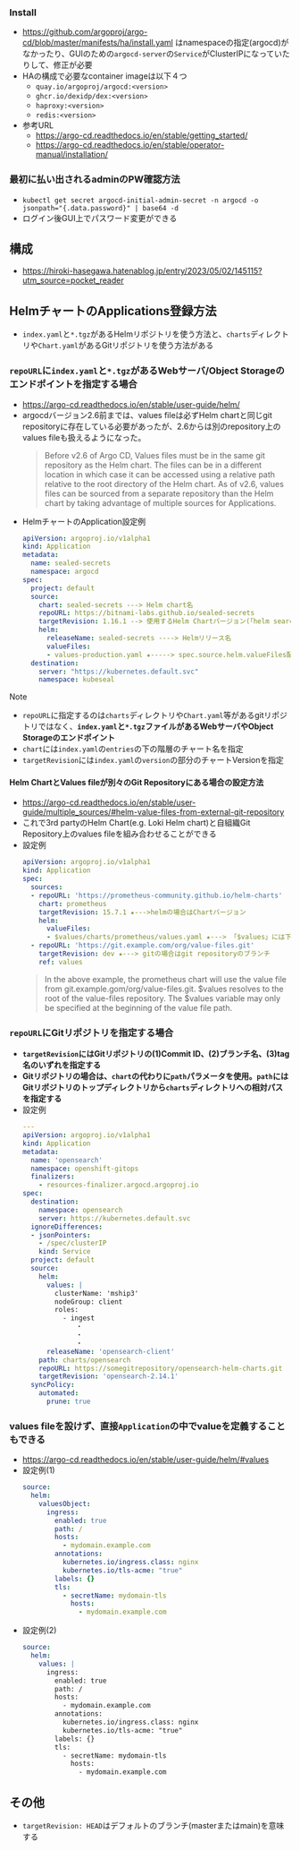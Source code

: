 ### Install
- https://github.com/argoproj/argo-cd/blob/master/manifests/ha/install.yaml はnamespaceの指定(argocd)がなかったり、GUIのための`argocd-server`の`Service`がClusterIPになっていたりして、修正が必要
- HAの構成で必要なcontainer imageは以下４つ
  - `quay.io/argoproj/argocd:<version>`
  - `ghcr.io/dexidp/dex:<version>`
  - `haproxy:<version>`
  - `redis:<version>`
- 参考URL
  - https://argo-cd.readthedocs.io/en/stable/getting_started/
  - https://argo-cd.readthedocs.io/en/stable/operator-manual/installation/

### 最初に払い出されるadminのPW確認方法
- `kubectl get secret argocd-initial-admin-secret -n argocd -o jsonpath="{.data.password}" | base64 -d`
- ログイン後GUI上でパスワード変更ができる

## 構成
- https://hiroki-hasegawa.hatenablog.jp/entry/2023/05/02/145115?utm_source=pocket_reader

## HelmチャートのApplications登録方法
- `index.yaml`と`*.tgz`があるHelmリポジトリを使う方法と、`charts`ディレクトリや`Chart.yaml`があるGitリポジトリを使う方法がある

### `repoURL`に`index.yaml`と`*.tgz`があるWebサーバ/Object Storageのエンドポイントを指定する場合
- https://argo-cd.readthedocs.io/en/stable/user-guide/helm/
- argocdバージョン2.6前までは、values fileは必ずHelm chartと同じgit repositoryに存在している必要があったが、2.6からは別のrepository上のvalues fileも扱えるようになった。  
  > Before v2.6 of Argo CD, Values files must be in the same git repository as the Helm chart. The files can be in a different location in which case it can be accessed using a relative path relative to the root directory of the Helm chart. As of v2.6, values files can be sourced from a separate repository than the Helm chart by taking advantage of multiple sources for Applications.
- HelmチャートのApplication設定例
  ~~~yaml
  apiVersion: argoproj.io/v1alpha1
  kind: Application
  metadata:
    name: sealed-secrets
    namespace: argocd
  spec:
    project: default
    source:
      chart: sealed-secrets ---> Helm chart名
      repoURL: https://bitnami-labs.github.io/sealed-secrets
      targetRevision: 1.16.1 --> 使用するHelm Chartバージョン(「helm search repo <Helm chart名> --versions」で確認可能)
      helm:
        releaseName: sealed-secrets ----> Helmリリース名
        valueFiles: 
        - values-production.yaml ★-----> spec.source.helm.valueFiles配下でリスト形式でvalues fileを指定
    destination:
      server: "https://kubernetes.default.svc"
      namespace: kubeseal
  ~~~

> [!NOTE]  
> - `repoURL`に指定するのは`charts`ディレクトリや`Chart.yaml`等があるgitリポジトリではなく、**`index.yaml`と`*.tgz`ファイルがあるWebサーバやObject Storageのエンドポイント**
> - `chart`には`index.yaml`の`entries`の下の階層のチャート名を指定
> - `targetRevision`には`index.yaml`の`version`の部分のチャートVersionを指定

#### **Helm ChartとValues fileが別々のGit Repositoryにある場合の設定方法**
- https://argo-cd.readthedocs.io/en/stable/user-guide/multiple_sources/#helm-value-files-from-external-git-repository
- これで3rd partyのHelm Chart(e.g. Loki Helm chart)と自組織Git Repository上のvalues fileを組み合わせることができる
- 設定例
  ~~~yaml
  apiVersion: argoproj.io/v1alpha1
  kind: Application
  spec:
    sources:
    - repoURL: 'https://prometheus-community.github.io/helm-charts'
      chart: prometheus
      targetRevision: 15.7.1 ★--->helmの場合はChartバージョン
      helm:
        valueFiles:
        - $values/charts/prometheus/values.yaml ★---> 「$values」には下のGit Repositoryのrootが入る
    - repoURL: 'https://git.example.com/org/value-files.git'
      targetRevision: dev ★---> gitの場合はgit repositoryのブランチ
      ref: values
  ~~~  
  > In the above example, the prometheus chart will use the value file from git.example.gom/org/value-files.git. \$values resolves to the root of the value-files repository. The $values variable may only be specified at the beginning of the value file path.

### `repoURL`にGitリポジトリを指定する場合
- **`targetRevision`にはGitリポジトリの(1)Commit ID、(2)ブランチ名、(3)tag名のいずれを指定する**
- **Gitリポジトリの場合は、`chart`の代わりに`path`パラメータを使用。`path`にはGitリポジトリのトップディレクトリから`charts`ディレクトリへの相対パスを指定する**
- 設定例  
  ```yaml
  ---
  apiVersion: argoproj.io/v1alpha1
  kind: Application
  metadata:
    name: 'opensearch'
    namespace: openshift-gitops
    finalizers:
      - resources-finalizer.argocd.argoproj.io
  spec:
    destination:
      namespace: opensearch
      server: https://kubernetes.default.svc
    ignoreDifferences:
    - jsonPointers:
      - /spec/clusterIP
      kind: Service
    project: default
    source:
      helm:
        values: |
          clusterName: 'mship3'
          nodeGroup: client
          roles:
            - ingest
            　　・
            　　・
            　　・
        releaseName: 'opensearch-client'
      path: charts/opensearch
      repoURL: https://somegitrepository/opensearch-helm-charts.git
      targetRevision: 'opensearch-2.14.1'
    syncPolicy:
      automated:
        prune: true
  ```

### values fileを設けず、直接`Application`の中でvalueを定義することもできる
- https://argo-cd.readthedocs.io/en/stable/user-guide/helm/#values
- 設定例(1)
  ~~~yaml
  source:
    helm:
      valuesObject:
        ingress:
          enabled: true
          path: /
          hosts:
            - mydomain.example.com
          annotations:
            kubernetes.io/ingress.class: nginx
            kubernetes.io/tls-acme: "true"
          labels: {}
          tls:
            - secretName: mydomain-tls
              hosts:
                - mydomain.example.com
  ~~~
- 設定例(2)
  ~~~yaml
  source:
    helm:
      values: |
        ingress:
          enabled: true
          path: /
          hosts:
            - mydomain.example.com
          annotations:
            kubernetes.io/ingress.class: nginx
            kubernetes.io/tls-acme: "true"
          labels: {}
          tls:
            - secretName: mydomain-tls
              hosts:
                - mydomain.example.com
  ~~~

## その他
- `targetRevision: HEAD`はデフォルトのブランチ(masterまたはmain)を意味する
